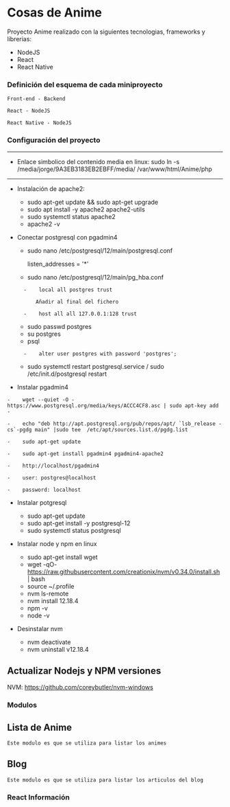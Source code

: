 # Cosas de Anime
Proyecto Anime realizado con la siguientes tecnologias, frameworks y librerias:
* NodeJS 
* React
* React Native

### Definición del esquema de cada miniproyecto
    Front-end - Backend

    React - NodeJS

    React Native - NodeJS

### Configuración del proyecto
------
* Enlace simbolico del contenido media en linux: sudo ln -s /media/jorge/9A3EB3183EB2EBFF/media/ /var/www/html/Anime/php

------ 
* Instalación de apache2: 
    - sudo apt-get update && sudo apt-get upgrade 
    - sudo apt install -y apache2 apache2-utils
    - sudo systemctl status apache2
    - apache2 -v
   
* Conectar postgresql con pgadmin4 

    -    sudo nano /etc/postgresql/12/main/postgresql.conf

            listen_addresses = '*' 

    -    sudo nano /etc/postgresql/12/main/pg_hba.conf

        -    local all postgres trust 
        
            Añadir al final del fichero
            
        -    host all all 127.0.0.1:128 trust 

    -   sudo passwd postgres
    -   su postgres
    -    psql

        -    alter user postgres with password 'postgres';
        
    -    sudo systemctl restart postgresql.service / sudo /etc/init.d/postgresql restart

*    Instalar pgadmin4 

    -    wget --quiet -O - https://www.postgresql.org/media/keys/ACCC4CF8.asc | sudo apt-key add -

    -    echo "deb http://apt.postgresql.org/pub/repos/apt/ `lsb_release -cs`-pgdg main" |sudo tee  /etc/apt/sources.list.d/pgdg.list

    -    sudo apt-get update

    -    sudo apt-get install pgadmin4 pgadmin4-apache2

    -    http://localhost/pgadmin4

    -    user: postgres@localhost

    -    password: localhost
    
* Instalar potgresql 
    -   sudo apt-get update
    -   sudo apt-get install -y postgresql-12
    -   sudo systemctl status postgresql

* Instalar node y npm en linux 
    -   sudo apt-get install wget
    -   wget -qO- https://raw.githubusercontent.com/creationix/nvm/v0.34.0/install.sh | bash
    -   source ~/.profile
    -   nvm ls-remote
    -   nvm install 12.18.4
    -   npm -v
    -   node -v
    
* Desinstalar nvm 
    -   nvm deactivate
    -   nvm uninstall v12.18.4

## Actualizar Nodejs y NPM versiones 
NVM: https://github.com/coreybutler/nvm-windows

### Modulos
Lista de Anime
-------
    Este modulo es que se utiliza para listar los animes
Blog
-------
    Este modulo es que se utiliza para listar los articulos del blog

### React Información
